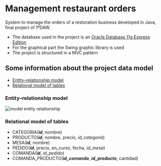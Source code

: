 # Management restaurant orders
System to manage the orders of a restoration business developed in Java, final project of 1ºDAW.
* The database used in the project is an [Oracle Database 11g Express Edition](http://www.oracle.com/technetwork/database/database-technologies/express-edition/downloads/index.html)
* For the graphical part the Swing graphic library is used
* The project is structured in a MVC pattern
## Some information about the project data model
* [Entity–relationship model](https://github.com/sergio-santiago/management-restaurant-orders/blob/master/README.md#entityrelationship-model)
* [Relational model of tables](https://github.com/sergio-santiago/management-restaurant-orders/blob/master/README.md#relational-model-of-tables)
### Entity–relationship model
![model entity relationship](https://image.ibb.co/kaftbx/Modelo_Entidad_Relacion.jpg)
### Relational model of tables
* CATEGORIA(***id***, nombre)
* PRODUCTO(***id***, nombre, precio, *id_categoria*)
* MESA(***id***, nombre)
* PEDIDO(***id***, precio, en_curso, fecha, *id_mesa*)
* COMANDA(***id***, *id_pedido*)
* COMANDA_PRODUCTO(***id_comanda***, ***id_producto***, cantidad)
